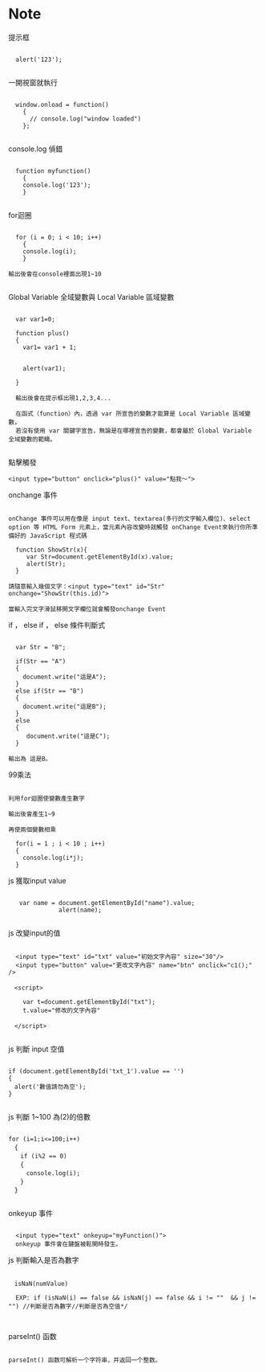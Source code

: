 # Note

提示框

```

  alert('123');
  
```

一開視窗就執行

```

  window.onload = function() 
    {
      // console.log("window loaded")
    };
    
```

console.log 偵錯

```

  function myfunction()
    {
    console.log('123');
    }
    
```

for迴圈

```

  for (i = 0; i < 10; i++) 
    { 
    console.log(i);
    }
    
輸出後會在console裡面出現1~10


```

Global Variable 全域變數與 Local Variable 區域變數


```

  var var1=0;

  function plus()
  {
    var1= var1 + 1;


    alert(var1);

  }
  
  輸出後會在提示框出現1,2,3,4...
  
  在函式（function）內，透過 var 所宣告的變數才能算是 Local Variable 區域變數，
  若沒有使用 var 關鍵字宣告，無論是在哪裡宣告的變數，都會屬於 Global Variable 全域變數的範疇。
  
```
點擊觸發
```
<input type="button" onclick="plus()" value="點我～">
```

onchange 事件

```

onChange 事件可以用在像是 input text、textarea(多行的文字輸入欄位)、select option 等 HTML Form 元素上，當元素內容改變時就觸發 onChange Event來執行你所準備好的 JavaScript 程式碼

  function ShowStr(x){
     var Str=document.getElementById(x).value;
     alert(Str);
  }

請隨意輸入幾個文字：<input type="text" id="Str" onchange="ShowStr(this.id)">

當輸入完文字滑鼠移開文字欄位就會觸發onchange Event

```

if ， else if ， else 條件判斷式

```

  var Str = "B";
  
  if(Str == "A")
  {
    document.write("這是A");
  }
  else if(Str == "B")
  {
    document.write("這是B");
  }
  else
  {
     document.write("這是C");
  }

輸出為 這是B。

```

99乘法

```

利用for迴圈使變數產生數字

輸出後會產生1~9

再使兩個變數相乘

  for(i = 1 ; i < 10 ; i++)
  {
    console.log(i*j);
  }

```

js 獲取input value


```

   var name = document.getElementById("name").value;
              alert(name);
              
```

js 改變input的值

```

  <input type="text" id="txt" value="初始文字內容" size="30"/>
  <input type="button" value="更改文字內容" name="btn" onclick="c1();" />

　<script>
  
    var t=document.getElementById("txt");
    t.value="修改的文字內容"
    
　</script>
  
```

js 判斷 input 空值

```

if (document.getElementById('txt_1').value == '') 
{
　alert('數值請勿為空');
}
    
```

js 判斷 1~100 為(2)的倍數

```

for (i=1;i<=100;i++)
　{  
　　if (i%2 == 0)
　　{
　　　console.log(i);
　　}
　}
 
```

onkeyup 事件

```

  <input type="text" onkeyup="myFunction()">
  onkeyup 事件會在鍵盤被鬆開時發生。

```

js 判斷輸入是否為數字

```

　isNaN(numValue)
 
  EXP: if (isNaN(i) == false && isNaN(j) == false && i != ""  && j != "") //判斷是否為數字//判斷是否為空值*/

 
```

parseInt() 函数


```

parseInt() 函数可解析一个字符串，并返回一个整数。


```

